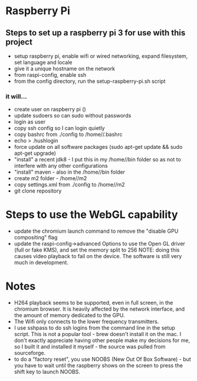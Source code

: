 # Raspberry Pi

## Steps to set up a raspberry pi 3 for use with this project
- setup raspberry pi, enable wifi or wired networking, expand filesystem, set language and locale
- give it a unique hostname on the network
- from raspi-config, enable ssh
- from the config directory, run the setup-raspberry-pi.sh script

### it will...
- create user on raspberry pi (<me>)
- update sudoers so <me> can sudo without passwords
- login as user <me>
- copy ssh config so I can login quietly
- copy bashrc from ./config to /home/<me>/.bashrc
- echo > .hushlogin
- force update on all software packages (sudo apt-get update && sudo apt-get upgrade)
- "install" a recent jdk8 - I put this in my /home/<me>/bin folder so as not to interfere with any other configurations
- "install" maven - also in the /home/<me>/bin folder
- create m2 folder - /home/<me>/m2
- copy settings.xml from ./config to /home/<me>/m2
- git clone repository

# Steps to use the WebGL capability
- update the chromium launch command to remove the "disable GPU compositing" flag
- update the raspi-config->advanced Options to use the Open GL driver (full or fake KMS), and set the memory split to 256
  NOTE: doing this causes video playback to fail on the device. The software is still very much in development.

# Notes
- H264 playback seems to be supported, even in full screen, in the chromium browser. It is heavily affected by the network interface, and the amount of memory dedicated to the GPU.
- The Wifi only connects to the lower frequency transmitters.
- I use sshpass to do ssh logins from the command line in the setup script. This is not a popular tool - brew doesn't install it on the mac. I don't exactly appreciate having other people make my decisions for me, so I built it and installed it myself - the source was pulled from sourceforge.
- to do a "factory reset", you use NOOBS (New Out Of Box Software) - but you have to wait until the raspberry shows on the screen to press the shift key to launch NOOBS.

